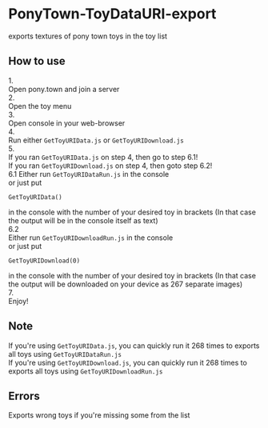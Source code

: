 # PonyTown-ToyDataURI-export
exports textures of pony town toys in the toy list<br/>

## How to use
1.<br/>
Open pony.town and join a server<br/>
2.<br/>
Open the toy menu<br/>
3.<br/>
Open console in your web-browser<br/>
4.<br/>
Run either `GetToyURIData.js` or `GetToyURIDownload.js`<br/>
5.<br/>
If you ran `GetToyURIData.js` on step 4, then go to step 6.1!<br/>
If you ran `GetToyURIDownload.js` on step 4, then goto step 6.2!<br/>
6.1
Either run `GetToyURIDataRun.js` in the console<br/>
or just put<br/>
```
GetToyURIData()
```
in the console with the number of your desired toy in brackets (In that case the output will be in the console itself as text)<br/>
6.2<br/>
Either run `GetToyURIDownloadRun.js` in the console<br/>
or just put<br/>
```
GetToyURIDownload(0)
```
in the console with the number of your desired toy in brackets (In that case the output will be downloaded on your device as 267 separate images)<br/>
7.<br/>
Enjoy!<br/>

## Note
If you're using `GetToyURIData.js`, you can quickly run it 268 times to exports all toys using `GetToyURIDataRun.js`<br/>
If you're using `GetToyURIDownload.js`, you can quickly run it 268 times to exports all toys using `GetToyURIDownloadRun.js`<br/>

## Errors
Exports wrong toys if you're missing some from the list<br/>
